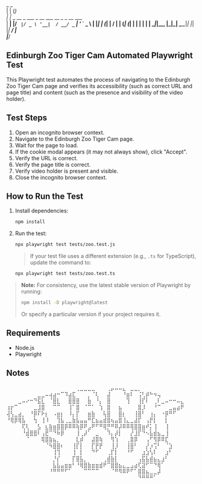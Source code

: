 
  _   _                                       
 | | (_)                                      
 | |_ _  __ _  ___ _ __    ___ __ _ _ __ ___  
 | __| |/ _` |/ _ \ '__|  / __/ _` | '_ ` _ \ 
 | |_| | (_| |  __/ |    | (_| (_| | | | | | |
  \__|_|\__, |\___|_|     \___\__,_|_| |_| |_|
         __/ |                                
        |___/                                 







## Edinburgh Zoo Tiger Cam Automated Playwright Test


This Playwright test automates the process of navigating to the Edinburgh Zoo Tiger Cam page and verifies its accessibility (such as correct URL and page title) and content (such as the presence and visibility of the video holder).

## Test Steps

1. Open an incognito browser context.
2. Navigate to the Edinburgh Zoo Tiger Cam page.
3. Wait for the page to load.
4. If the cookie modal appears (it may not always show), click "Accept".
5. Verify the URL is correct.
6. Verify the page title is correct.
7. Verify video holder is present and visible.
8. Close the incognito browser context.

## How to Run the Test
1. Install dependencies:
   ```sh
   npm install
   ```
2. Run the test:
   ```sh
   npx playwright test tests/zoo.test.js
   ```
   > If your test file uses a different extension (e.g., `.ts` for TypeScript), update the command to:
   ```sh
   npx playwright test tests/zoo.test.ts
   ```

> **Note:** For consistency, use the latest stable version of Playwright by running:
> ```sh
> npm install -D playwright@latest
> ```
> Or specify a particular version if your project requires it.

## Requirements
- Node.js
- Playwright

## Notes
⠀⠀⠀⠀⠀⠀⠀⠀⠀⠀⠀⠀⠀⠀⠀⠀⠀⠀⢀⣀⣀⣀⣀⠀⠀⠀⢀⡤⠤⠤⣄⠀⣀⣀⡀⠀⠀⠀⠀⠀⠀⠀⠀⠀⠀⠀
⠀⠀⠀⠀⠀⠀⠀⠀⣀⣀⠤⢴⣴⠒⠉⠹⣴⣏⠀⠀⠀⡀⠈⢇⠀⠀⣼⠀⠀⠀⠘⣶⠇⠀⢨⢃⡾⠓⠲⢤⠀⠀⠀⠀⠀⠀
⠀⠀⠀⣀⠤⠔⠒⠙⣯⣇⠀⠈⣿⣇⠀⠀⣿⣿⣿⠀⠀⣷⠀⠘⡄⠀⣿⠀⠀⠀⠀⢹⠀⠀⢸⡏⠇⠀⢀⠇⣀⠤⠒⠒⠤⣄
⢰⡖⠉⠀⠀⠀⠀⣀⣸⣿⠀⠀⠉⠉⠀⠀⢸⠁⣿⠀⠈⠉⠁⠀⢱⠀⣿⠀⠀⣦⠀⠀⠀⠀⣿⡸⠀⠀⠘⠉⠀⠀⣀⣤⣴⠟
⢼⢣⣀⣴⡀⠀⠘⡿⠏⠗⡆⠀⠠⣶⡆⠀⠸⡄⡏⠀⠀⣶⣷⠀⠀⢧⣿⠀⠀⣿⡆⠀⠀⢸⣿⠃⠀⢰⡄⠀⠐⡿⠛⠋⠀⠀
⠘⢿⡿⢿⣧⠀⠀⢳⠀⢸⠸⠀⠀⢹⣧⢀⣀⣷⣧⣤⣤⠛⣏⣦⣤⣾⣿⢦⣤⣿⢸⣄⣀⣼⡏⠀⢠⡟⡇⠀⠀⡇⠀⠀⠀⠀
⠀⠀⠀⠀⢏⢇⠀⠀⣣⠀⣆⣷⣶⣿⣿⡿⠿⠿⢷⡿⠟⣠⠟⠋⠛⢿⡛⠛⠿⡼⠿⠿⢿⣿⣿⣶⠞⡅⢸⠀⠀⢸⠀⠀⠀⠀
⠀⠀⠀⠀⠘⣾⣿⣿⠇⢠⣟⠉⠙⠷⡿⠀⠀⠀⢸⢀⡼⠁⠀⣀⠀⠀⠹⡄⡼⡇⠀⠀⡜⣸⡏⠙⠢⣧⣾⣦⣀⢸⠀⠀⠀⠀
⠀⠀⠀⠀⠀⠈⠀⠀⠀⢿⣿⣷⣦⡀⠀⠀⠀⠀⣇⡾⠀⠀⣼⣿⢷⠀⠀⢻⢱⠀⠀⢀⣿⡿⠀⠀⢠⠋⢻⡿⠿⣏⠀⠀⠀⠀
⠀⠀⠀⠀⠀⠀⠀⠀⠀⠀⠈⠳⣿⣿⠆⠀⠀⢸⡏⡇⠀⠀⡏⡟⡟⠀⠀⢸⡸⠀⠀⢸⣿⠃⠀⠀⡜⡰⢩⠃⠀⠈⣱⠀⠀⠀
⠀⠀⠀⠀⠀⠀⠀⠀⠀⠀⠀⠀⢸⢹⠀⠀⠀⢸⠀⡇⠀⠀⠙⠋⠀⠀⢀⡏⡇⠀⠀⠘⠋⠀⠀⣰⣱⢣⠇⠀⠀⣰⠃⠀⠀⠀
⠀⠀⠀⠀⠀⠀⠀⠀⠀⠀⠀⠀⡘⡎⠀⠀⠀⡏⣿⣧⡀⠀⠀⠀⠀⢀⣾⣷⡇⠀⠀⠀⠀⠀⢠⣯⣧⣾⣦⣄⣰⠃⠀⠀⠀⠀
⠀⠀⠀⠀⠀⠀⠀⠀⠀⠀⠀⠀⣧⣧⣤⣶⣶⠃⠘⢿⣿⣷⣶⣶⣾⠟⠉⣿⣿⣦⣄⣀⣠⣴⢏⣽⠋⠉⠙⢿⠁⠀⠀⠀⠀⠀
⠀⠀⠀⠀⠀⠀⠀⠀⠀⠀⠀⠘⠛⠛⠛⠋⠁⠀⠀⠀⠉⠉⠉⠉⠀⠀⠀⠈⠛⠻⠿⠟⠋⠁⣿⣿⣦⣀⣀⡼⠀⠀⠀⠀⠀⠀
⠀⠀⠀⠀⠀⠀⠀⠀⠀⠀⠀⠀⠀⠀⠀⠀⠀⠀⠀⠀⠀⠀⠀⠀⠀⠀⠀⠀⠀⠀⠀⠀⠀⠀⠙⠛⠛⠛⠁⠀⠀⠀⠀⠀⠀⠀
